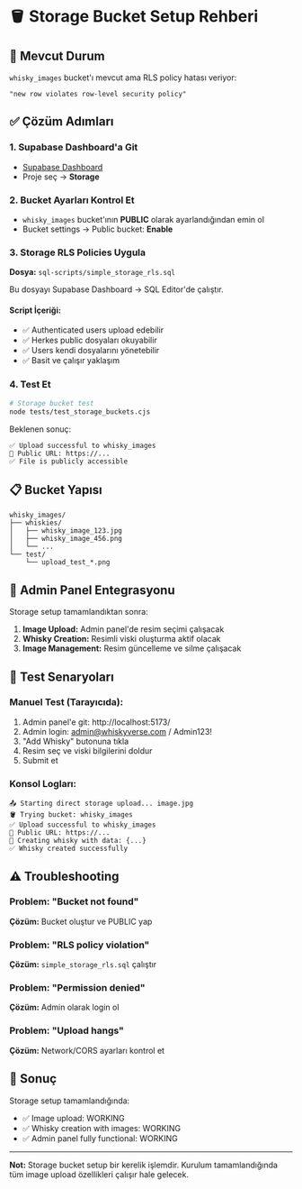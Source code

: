 # 🪣 Storage Bucket Setup Rehberi

## 🚨 Mevcut Durum
`whisky_images` bucket'ı mevcut ama RLS policy hatası veriyor:
```
"new row violates row-level security policy"
```

## ✅ Çözüm Adımları

### 1. Supabase Dashboard'a Git
- [Supabase Dashboard](https://supabase.com/dashboard)
- Proje seç → **Storage**

### 2. Bucket Ayarları Kontrol Et
- `whisky_images` bucket'ının **PUBLIC** olarak ayarlandığından emin ol
- Bucket settings → Public bucket: **Enable**

### 3. Storage RLS Policies Uygula

**Dosya:** `sql-scripts/simple_storage_rls.sql`

Bu dosyayı Supabase Dashboard → SQL Editor'de çalıştır.

#### Script İçeriği:
- ✅ Authenticated users upload edebilir
- ✅ Herkes public dosyaları okuyabilir
- ✅ Users kendi dosyalarını yönetebilir
- ✅ Basit ve çalışır yaklaşım

### 4. Test Et

```bash
# Storage bucket test
node tests/test_storage_buckets.cjs
```

Beklenen sonuç:
```
✅ Upload successful to whisky_images
🔗 Public URL: https://...
✅ File is publicly accessible
```

## 📋 Bucket Yapısı

```
whisky_images/
├── whiskies/
│   ├── whisky_image_123.jpg
│   ├── whisky_image_456.png
│   └── ...
└── test/
    └── upload_test_*.png
```

## 🔧 Admin Panel Entegrasyonu

Storage setup tamamlandıktan sonra:

1. **Image Upload:** Admin panel'de resim seçimi çalışacak
2. **Whisky Creation:** Resimli viski oluşturma aktif olacak
3. **Image Management:** Resim güncelleme ve silme çalışacak

## 🧪 Test Senaryoları

### Manuel Test (Tarayıcıda):
1. Admin panel'e git: http://localhost:5173/
2. Admin login: admin@whiskyverse.com / Admin123!
3. "Add Whisky" butonuna tıkla
4. Resim seç ve viski bilgilerini doldur
5. Submit et

### Konsol Logları:
```
📤 Starting direct storage upload... image.jpg
🪣 Trying bucket: whisky_images
✅ Upload successful to whisky_images
🔗 Public URL: https://...
🥃 Creating whisky with data: {...}
✅ Whisky created successfully
```

## ⚠️ Troubleshooting

### Problem: "Bucket not found"
**Çözüm:** Bucket oluştur ve PUBLIC yap

### Problem: "RLS policy violation"
**Çözüm:** `simple_storage_rls.sql` çalıştır

### Problem: "Permission denied"
**Çözüm:** Admin olarak login ol

### Problem: "Upload hangs"
**Çözüm:** Network/CORS ayarları kontrol et

## 🎯 Sonuç

Storage setup tamamlandığında:
- ✅ Image upload: WORKING
- ✅ Whisky creation with images: WORKING
- ✅ Admin panel fully functional: WORKING

---

**Not:** Storage bucket setup bir kerelik işlemdir. Kurulum tamamlandığında tüm image upload özellikleri çalışır hale gelecek.